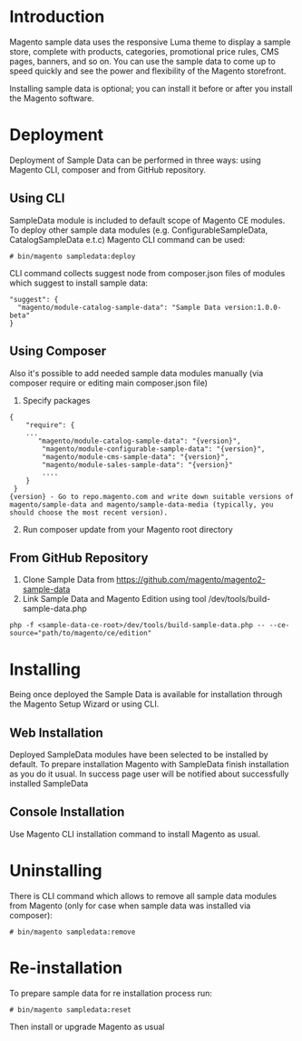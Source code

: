 # Introduction

Magento sample data uses the responsive Luma theme to display a sample store, complete with products, categories, promotional price rules, CMS pages, banners, and so on. You can use the sample data to come up to speed quickly and see the power and flexibility of the Magento storefront.

Installing sample data is optional; you can install it before or after you install the Magento software.

# Deployment

Deployment of Sample Data can be performed in three ways: using Magento CLI, composer and from GitHub repository.

## Using CLI

SampleData module is included to default scope of Magento CE modules. To deploy other sample data modules (e.g. ConfigurableSampleData, CatalogSampleData e.t.c) Magento CLI command can be used:

```
# bin/magento sampledata:deploy
```

CLI command collects suggest node from composer.json files of modules which suggest to install sample data:

```
"suggest": {
  "magento/module-catalog-sample-data": "Sample Data version:1.0.0-beta"
}
```

## Using Composer

Also it's possible to add needed sample data modules manually (via composer require or editing main composer.json file)

1. Specify packages
```
{
    "require": {
    ...
       "magento/module-catalog-sample-data": "{version}",
        "magento/module-configurable-sample-data": "{version}",
        "magento/module-cms-sample-data": "{version}",
        "magento/module-sales-sample-data": "{version}"
        ....
    }
 }
{version} - Go to repo.magento.com and write down suitable versions of magento/sample-data and magento/sample-data-media (typically, you should choose the most recent version).
```
2. Run composer update from your Magento root directory

## From GitHub Repository

1. Clone Sample Data from https://github.com/magento/magento2-sample-data
2. Link Sample Data and Magento Edition using tool <sample-data-ce-root>/dev/tools/build-sample-data.php
```
php -f <sample-data-ce-root>/dev/tools/build-sample-data.php -- --ce-source="path/to/magento/ce/edition"
```

# Installing

Being once deployed the Sample Data is available for installation through the Magento Setup Wizard or using CLI.

## Web Installation

Deployed SampleData modules have been selected to be installed by default. To prepare installation Magento with SampleData finish installation as you do it usual. In success page user will be notified about successfully installed SampleData

## Console Installation

Use Magento CLI installation command to install Magento as usual.

# Uninstalling

There is CLI command which allows to remove all sample data modules from Magento (only for case when sample data was installed via composer):

```
# bin/magento sampledata:remove
```

# Re-installation

To prepare sample data for re installation process run:

```
# bin/magento sampledata:reset
```

Then install or upgrade Magento as usual
